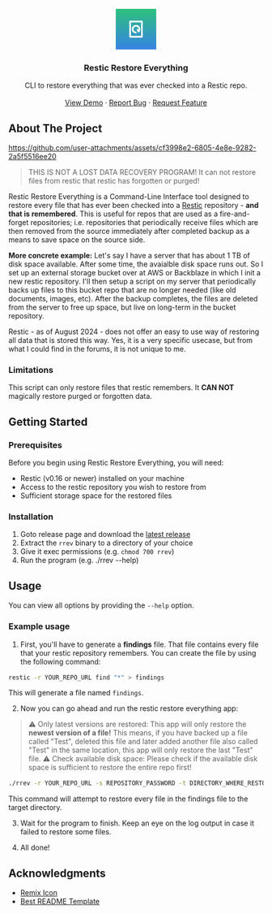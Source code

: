 <!-- PROJECT LOGO -->
<br />
<div align="center">
  <a href="https://github.com/OminousLama/restic-restore-everything">
    <img src="assets/logo.svg" alt="Logo" width="80" height="80">
  </a>

  <h3 align="center">Restic Restore Everything</h3>

  <p align="center">
    CLI to restore everything that was ever checked into a Restic repo.
    <br />
    <br />
    <a href="assets/demo.mp4">View Demo</a>
    ·
    <a href="https://github.com/OminousLama/restic-restore-everything/issues/new?assignees=&labels=&projects=&template=bug_report.md&title=">Report Bug</a>
    ·
    <a href="https://github.com/OminousLama/restic-restore-everything/issues/new?assignees=&labels=&projects=&template=feature_request.md&title=">Request Feature</a>
  </p>
</div>


<!-- ABOUT THE PROJECT -->
## About The Project

https://github.com/user-attachments/assets/cf3998e2-6805-4e8e-9282-2a5f5516ee20

> THIS IS NOT A LOST DATA RECOVERY PROGRAM! It can not restore files from restic that restic has forgotten or purged!

Restic Restore Everything is a Command-Line Interface tool designed to restore every file that has ever been checked into a [Restic](https://restic.net/) repository - **and that is remembered**. This is useful for repos that are used as a fire-and-forget repositories; i.e. repositories that periodically receive files which are then removed from the source immediately after completed backup as a means to save space on the source side.

**More concrete example:** Let's say I have a server that has about 1 TB of disk space available. After some time, the avaialble disk space runs out. So I set up an external storage bucket over at AWS or Backblaze in which I init a new restic repository. I'll then setup a script on my server that periodically backs up files to this bucket repo that are no longer needed (like old documents, images, etc). After the backup completes, the files are deleted from the server to free up space, but live on long-term in the bucket repository.

Restic - as of August 2024 - does not offer an easy to use way of restoring all data that is stored this way. Yes, it is a very specific usecase, but from what I could find in the forums, it is not unique to me. 


### Limitations

This script can only restore files that restic remembers. It **CAN NOT** magically restore purged or forgotten data.

<!-- GETTING STARTED -->
## Getting Started

### Prerequisites

Before you begin using Restic Restore Everything, you will need:

- Restic (v0.16 or newer) installed on your machine
- Access to the restic repository you wish to restore from
- Sufficient storage space for the restored files


### Installation

1. Goto release page and download the [latest release](https://github.com/OminousLama/restic-restore-everything/releases/latest)
2. Extract the `rrev` binary to a directory of your choice
3. Give it exec permissions (e.g. `chmod 700 rrev`)
4. Run the program (e.g. ./rrev --help)


<!-- USAGE EXAMPLES -->
## Usage

You can view all options by providing the `--help` option.


### Example usage

1. First, you'll have to generate a **findings** file. That file contains every file that your restic repository remembers. You can create the file by using the following command:

```bash
restic -r YOUR_REPO_URL find "*" > findings
```

This will generate a file named `findings`.

2. Now you can go ahead and run the restic restore everything app:

> ⚠️ Only latest versions are restored: This app will only restore the **newest version of a file!** This means, if you have backed up a file called "Test", deleted this file and later added another file also called "Test" in the same location, this app will only restore the last "Test" file.
> ⚠️ Check available disk space: Please check if the available disk space is sufficient to restore the entire repo first! 

```bash
./rrev -r YOUR_REPO_URL -s REPOSITORY_PASSWORD -t DIRECTORY_WHERE_RESTORED_FILES_GO_TO -f PATH_TO_FINDINGS_FILE
```

This command will attempt to restore every file in the findings file to the target directory.

3. Wait for the program to finish. Keep an eye on the log output in case it failed to restore some files.

4. All done!


<!-- ACKNOWLEDGMENTS -->
## Acknowledgments

* [Remix Icon](https://remixicon.com/)
* [Best README Template](https://github.com/othneildrew/Best-README-Template)
